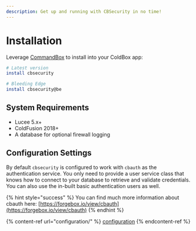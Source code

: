 ```yaml
---
description: Get up and running with CBSecurity in no time!
---
```


# Installation

Leverage [CommandBox](https://www.ortussolutions.com/products/commandbox) to install into your ColdBox app:

```bash
# Latest version
install cbsecurity

# Bleeding Edge
install cbsecurity@be
```

## System Requirements

* Lucee 5.x+
* ColdFusion 2018+
* A database for optional firewall logging

## Configuration Settings

By default `cbsecurity` is configured to work with `cbauth` as the authentication service.  You only need to provide a user service class that knows how to connect to your database to retrieve and validate credentials.  You can also use the in-built basic authentication users as well.&#x20;

{% hint style="success" %}
You can find much more information about cbauth here: [https://forgebox.io/view/cbauth](https://forgebox.io/view/cbauth)
{% endhint %}

{% content-ref url="configuration/" %}
[configuration](configuration/)
{% endcontent-ref %}
